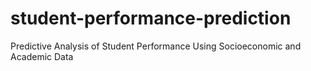 # student-performance-prediction
Predictive Analysis of Student Performance Using Socioeconomic and Academic Data
